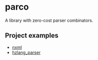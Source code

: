 # parco

A library with zero-cost parser combinators.

## Project examples

* [nxml](https://github.com/megahomyak/nxml)
* [hzlang_parser](https://github.com/megahomyak/hzlang_parser)
